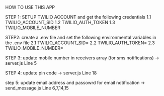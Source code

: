 HOW TO USE THIS APP

STEP 1: SETUP TWILIO ACCOUNT and get the following credentials
1.1 TWILIO_ACCOUNT_SID
1.2 TWILIO_AUTH_TOKEN
1.3 TWILIO_MOBILE_NUMBER

STEP2: create a .env file and set the following environmental variables in the .env file
2.1 TWILIO_ACCOUNT_SID=
2.2 TWILIO_AUTH_TOKEN=
2.3 TWILIO_MOBILE_NUMBER=

STEP 3: update mobile number in receivers array (for sms notifications) -> server.js Line 5

STEP 4: update pin code -> server.js Line 18

step 5: update email address and passowrd for email notification -> send_message.js Line 6,7,14,15
